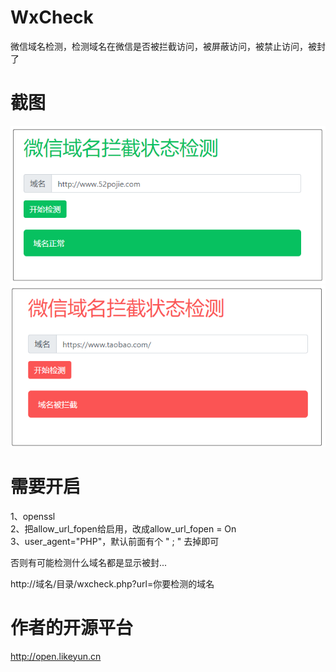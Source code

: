 # WxCheck
微信域名检测，检测域名在微信是否被拦截访问，被屏蔽访问，被禁止访问，被封了

# 截图

<img src="https://github.com/likeyun/TANKING/blob/master/%E5%BE%AE%E4%BF%A1%E6%88%AA%E5%9B%BE_20201224165615.png?raw=true" /><br/>
<img src="https://github.com/likeyun/TANKING/blob/master/%E5%BE%AE%E4%BF%A1%E6%88%AA%E5%9B%BE_20201224165658.png?raw=true" />

# 需要开启
1、openssl<br/>
2、把allow_url_fopen给启用，改成allow_url_fopen = On<br/>
3、user_agent="PHP"，默认前面有个 " ; " 去掉即可<br/>

否则有可能检测什么域名都是显示被封...

http://域名/目录/wxcheck.php?url=你要检测的域名

# 作者的开源平台
http://open.likeyun.cn
